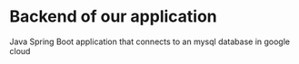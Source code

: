 # Backend of our application 

Java Spring Boot application that connects to an mysql database in google cloud